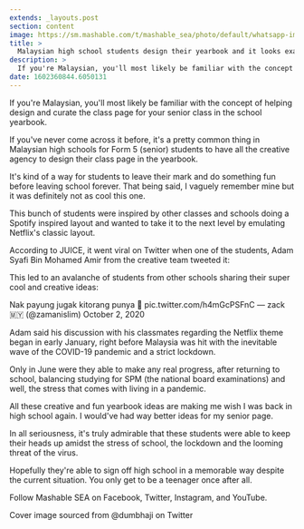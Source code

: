 ```yaml
--- 
extends: _layouts.post 
section: content 
image: https://sm.mashable.com/t/mashable_sea/photo/default/whatsapp-image-2020-10-08-at-102258-am_rwyg.1200.jpg 
title: > 
  Malaysian high school students design their yearbook and it looks exactly like Netflix 
description: > 
  If you're Malaysian, you'll most likely be familiar with the concept of helping design and curate the class page for your senior class in the school yearbook.If you've never come across it before, it's a pretty common thing in Malaysian high schools for Form 5 (senior) students to have all the creative agency to design their class page in the yearbook.It's kind of a way for students to leave their mark and do something fun before leaving school forever.All these creative and fun yearbook ideas are making me wish I was back in high school again.Hopefully they're able to sign off high school in a memorable way despite the current situation. 
date: 1602360844.6050131 
--- 
```

If you're Malaysian, you'll most likely be familiar with the concept of helping design and curate the class page for your senior class in the school yearbook.

If you've never come across it before, it's a pretty common thing in Malaysian high schools for Form 5 (senior) students to have all the creative agency to design their class page in the yearbook.

It's kind of a way for students to leave their mark and do something fun before leaving school forever. That being said, I vaguely remember mine but it was definitely not as cool this one.

This bunch of students were inspired by other classes and schools doing a Spotify inspired layout and wanted to take it to the next level by emulating Netflix's classic layout.

According to JUICE, it went viral on Twitter when one of the students, Adam Syafi Bin Mohamed Amir from the creative team tweeted it:

This led to an avalanche of students from other schools sharing their super cool and creative ideas:

Nak payung jugak kitorang punya 😬 pic.twitter.com/h4mGcPSFnC — zack 🇲🇾 (@zamanislim) October 2, 2020

Adam said his discussion with his classmates regarding the Netflix theme began in early January, right before Malaysia was hit with the inevitable wave of the COVID-19 pandemic and a strict lockdown.

Only in June were they able to make any real progress, after returning to school, balancing studying for SPM (the national board examinations) and well, the stress that comes with living in a pandemic.

All these creative and fun yearbook ideas are making me wish I was back in high school again. I would've had way better ideas for my senior page.

In all seriousness, it's truly admirable that these students were able to keep their heads up amidst the stress of school, the lockdown and the looming threat of the virus.

Hopefully they're able to sign off high school in a memorable way despite the current situation. You only get to be a teenager once after all.

Follow Mashable SEA on Facebook, Twitter, Instagram, and YouTube.

Cover image sourced from @dumbhaji on Twitter